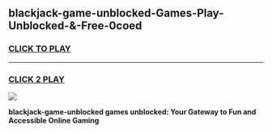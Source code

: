 
## blackjack-game-unblocked-Games-Play-Unblocked-&-Free-0coed
<h3>
<a href="https://premium76.site?title=blackjack-game-unblocked&ref=24A">CLICK TO PLAY</a></h3>
<hr>

<h3>
<a href="https://premium76.site?title=blackjack-game-unblocked&ref=24A">CLICK 2 PLAY</a>
  
</h3>

<a href="https://premium76.site?title=blackjack-game-unblocked&ref=24A"><img src="https://clearcache.store/games.png"></a>


**blackjack-game-unblocked games unblocked: Your Gateway to Fun and Accessible Online Gaming**
